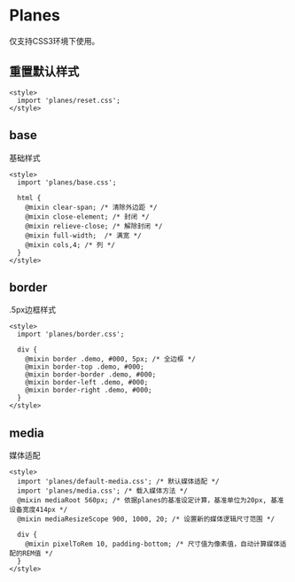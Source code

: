 # Planes

仅支持CSS3环境下使用。

## 重置默认样式

    <style>
      import 'planes/reset.css';
    </style>

## base

基础样式

    <style>
      import 'planes/base.css';

      html {
        @mixin clear-span; /* 清除外边距 */
        @mixin close-element; /* 封闭 */
        @mixin relieve-close; /* 解除封闭 */
        @mixin full-width;  /* 满宽 */
        @mixin cols,4; /* 列 */
      }
    </style>

## border

.5px边框样式

    <style>
      import 'planes/border.css';

      div {
        @mixin border .demo, #000, 5px; /* 全边框 */
        @mixin border-top .demo, #000;
        @mixin border-border .demo, #000;
        @mixin border-left .demo, #000;
        @mixin border-right .demo, #000;
      }
    </style>

## media

媒体适配

    <style>
      import 'planes/default-media.css'; /* 默认媒体适配 */
      import 'planes/media.css'; /* 载入媒体方法 */
      @mixin mediaRoot 560px; /* 依据planes的基准设定计算，基准单位为20px, 基准设备宽度414px */
      @mixin mediaResizeScope 900, 1000, 20; /* 设置新的媒体逻辑尺寸范围 */

      div {
        @mixin pixelToRem 10, padding-bottom; /* 尺寸值为像素值，自动计算媒体适配的REM值 */
      }
    </style>
